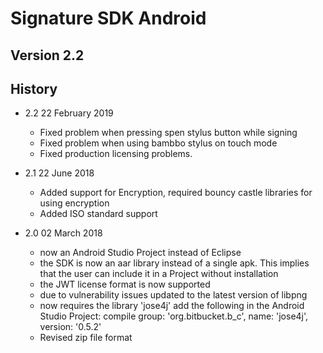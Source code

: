 # Signature SDK Android

## Version 2.2

## History

* 2.2 22 February  2019

   * Fixed problem when pressing spen stylus button while signing
   * Fixed problem when using bambbo stylus on touch mode
   * Fixed production licensing problems.
 
* 2.1 22 June 2018

   * Added support for Encryption, required bouncy castle libraries for using encryption
   * Added ISO standard support
   
* 2.0 02 March 2018

    *	now an Android Studio Project instead of Eclipse
    *	the SDK is now an aar library instead of a single apk.
      This implies that the user can include it in a Project without installation
    *	the JWT license format is now supported
    *	due to vulnerability issues updated to the latest version of libpng
    * now requires the library 'jose4j'
      add the following in the Android Studio Project:
      compile group: 'org.bitbucket.b_c', name: 'jose4j', version: '0.5.2'
    * Revised zip file format

